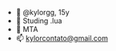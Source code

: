 - 👋 @kylorgg, 15y
- 👀 Studing .lua
- 💞️ MTA
- 📫 kylorcontato@gmail.com

<!---
kylorgg/kylorgg is a ✨ special ✨ repository because its `README.md` (this file) appears on your GitHub profile.
You can click the Preview link to take a look at your changes.
--->
